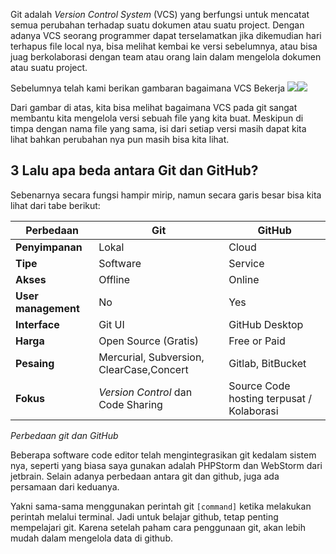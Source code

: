 
Git adalah *Version Control System* (VCS) yang berfungsi untuk mencatat semua perubahan terhadap suatu dokumen atau suatu project. Dengan adanya VCS seorang programmer dapat terselamatkan jika dikemudian hari terhapus file local nya, bisa melihat kembai ke versi sebelumnya, atau bisa juag berkolaborasi dengan team atau orang lain dalam mengelola dokumen atau suatu project.

Sebelumnya telah kami berikan gambaran bagaimana VCS Bekerja
![](https://api.dankedev.com/assets/articles/sebelum-menggunakan-git.webp)![](https://api.dankedev.com/assets/articles/setelah-menggunakan-git.webp)

Dari gambar di atas, kita bisa melihat bagaimana VCS pada git sangat membantu kita mengelola versi sebuah file yang kita buat. Meskipun di timpa dengan nama file yang sama, isi dari setiap versi masih dapat kita lihat bahkan perubahan nya pun masih bisa kita lihat.

## 3 Lalu apa beda antara Git dan GitHub?

Sebenarnya secara fungsi hampir mirip, namun secara garis besar bisa kita lihat dari tabe berikut:

| Perbedaan | Git | GitHub |
| --- | --- | --- |
| **Penyimpanan** | Lokal | Cloud |
| **Tipe** | Software | Service |
| **Akses** | Offline | Online |
| **User management** | No  | Yes |
| **Interface** | Git UI | GitHub Desktop |
| **Harga** | Open Source (Gratis) | Free or Paid |
| **Pesaing** | Mercurial, Subversion, ClearCase,Concert | Gitlab, BitBucket |
| **Fokus** | _Version Control_ dan Code Sharing | Source Code hosting terpusat / Kolaborasi |

*Perbedaan git dan GitHub*


Beberapa software code editor telah mengintegrasikan git kedalam sistem nya, seperti yang biasa saya gunakan adalah PHPStorm dan WebStorm dari jetbrain. Selain adanya perbedaan antara git dan github, juga ada persamaan dari keduanya. 

Yakni sama-sama menggunakan perintah git `[command]` ketika melakukan perintah melalui terminal. Jadi untuk belajar github, tetap penting mempelajari git. 
Karena setelah paham cara penggunaan git, akan lebih mudah dalam mengelola data di github.
